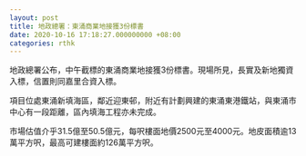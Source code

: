 ```yaml
---
layout: post
title: 地政總署：東涌商業地接獲3份標書
date: 2020-10-16 17:18:27.000000000 +08:00
categories: rthk
---
```


地政總署公布，中午截標的東涌商業地接獲3份標書。現場所見，長實及新地獨資入標，信置則同嘉里合資入標。

項目位處東涌新填海區，鄰近迎東邨，附近有計劃興建的東涌東港鐵站，與東涌市中心有一段距離，區內填海工程亦未完成。

市場估值介乎31.5億至50.5億元，每呎樓面地價2500元至4000元。地皮面積逾13萬平方呎，最高可建樓面約126萬平方呎。

